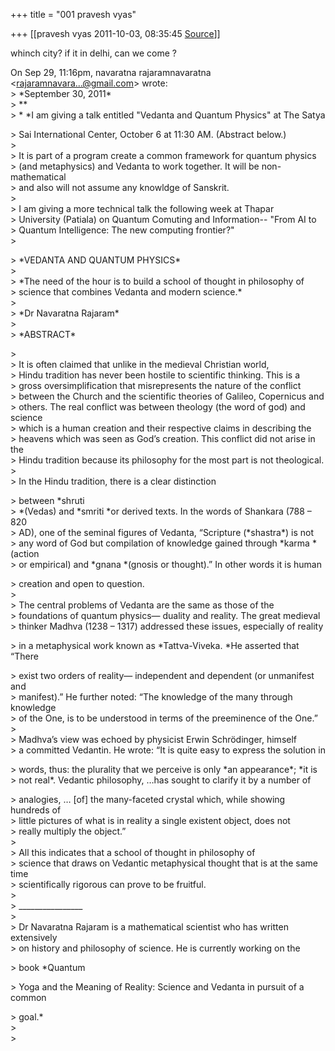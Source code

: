 +++
title = "001 pravesh vyas"

+++
[[pravesh vyas	2011-10-03, 08:35:45 [Source](https://groups.google.com/g/bvparishat/c/8UmWAJORuns)]]



whinch city? if it in delhi, can we come ?  
  
On Sep 29, 11:16pm, navaratna rajaramnavaratna  
\<[rajaramnavara...@gmail.com]()\> wrote:  
\> \*September 30, 2011\*  
\> \*\*  
\> \*  \*I am giving a talk entitled "Vedanta and Quantum Physics" at The Satya  

\> Sai International Center, October 6 at 11:30 AM. (Abstract below.)  
\>  
\>   It is part of a program create a common framework for quantum physics  
\> (and metaphysics) and Vedanta to work together. It will be non-mathematical  
\> and also will not assume any knowldge of Sanskrit.  
\>  
\>   I am giving a more technical talk the following week at Thapar  
\> University (Patiala) on Quantum Comuting and Information-- "From AI to  
\> Quantum Intelligence: The new computing frontier?"  
\>  

\> \*VEDANTA AND QUANTUM PHYSICS\*  
\>  
\> \*The need of the hour is to build a school of thought in philosophy of  
\> science that combines Vedanta and modern science.\*  
\>  
\> \*Dr Navaratna Rajaram\*  
\>  
\> \*ABSTRACT\*  

\>  
\>       It is often claimed that unlike in the medieval Christian world,  
\> Hindu tradition has never been hostile to scientific thinking. This is a  
\> gross oversimplification that misrepresents the nature of the conflict  
\> between the Church and the scientific theories of Galileo, Copernicus and  
\> others. The real conflict was between theology (the word of god) and science  
\> which is a human creation and their respective claims in describing the  
\> heavens which was seen as God’s creation. This conflict did not arise in the  
\> Hindu tradition because its philosophy for the most part is not theological.  
\>  
\>       In the Hindu tradition, there is a clear distinction  

\> between \*shruti  
\> \*(Vedas) and \*smriti \*or derived texts. In the words of Shankara (788 – 820  
\> AD), one of the seminal figures of Vedanta, “Scripture (\*shastra\*) is not  
\> any word of God but compilation of knowledge gained through \*karma \*(action  
\> or empirical) and \*gnana \*(gnosis or thought).” In other words it is human  

\> creation and open to question.  
\>  
\>       The central problems of Vedanta are the same as those of the  
\> foundations of quantum physics— duality and reality. The great medieval  
\> thinker Madhva (1238 – 1317) addressed these issues, especially of reality  

\> in a metaphysical work known as \*Tattva-Viveka. \*He asserted that “There  

\> exist two orders of reality— independent and dependent (or unmanifest and  
\> manifest).” He further noted: “The knowledge of the many through knowledge  
\> of the One, is to be understood in terms of the preeminence of the One.”  
\>  
\>       Madhva’s view was echoed by physicist Erwin Schrödinger, himself  
\> a committed Vedantin. He wrote: “It is quite easy to express the solution in  

\> words, thus: the plurality that we perceive is only \*an appearance\*; \*it is  
\> not real\*. Vedantic philosophy, …has sought to clarify it by a number of  

\> analogies, … \[of\] the many-faceted crystal which, while showing hundreds of  
\> little pictures of what is in reality a single existent object, does not  
\> really multiply the object.”  
\>  
\>       All this indicates that a school of thought in philosophy of  
\> science that draws on Vedantic metaphysical thought that is at the same time  
\> scientifically rigorous can prove to be fruitful.  
\>  
\> \_\_\_\_\_\_\_\_\_\_\_\_\_\_\_\_  
\>  
\> Dr Navaratna Rajaram is a mathematical scientist who has written extensively  
\> on history and philosophy of science. He is currently working on the  

\> book \*Quantum  

\> Yoga and the Meaning of Reality: Science and Vedanta in pursuit of a common  

\> goal.\*  
\>  
\>

